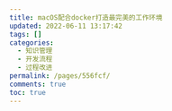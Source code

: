 ```yaml
---
title: macOS配合docker打造最完美的工作环境
updated: 2022-06-11 13:17:42
tags: []
categories:
  - 知识管理
  - 开发流程
  - 过程改进
permalink: /pages/556fcf/
comments: true
toc: true
---
```

